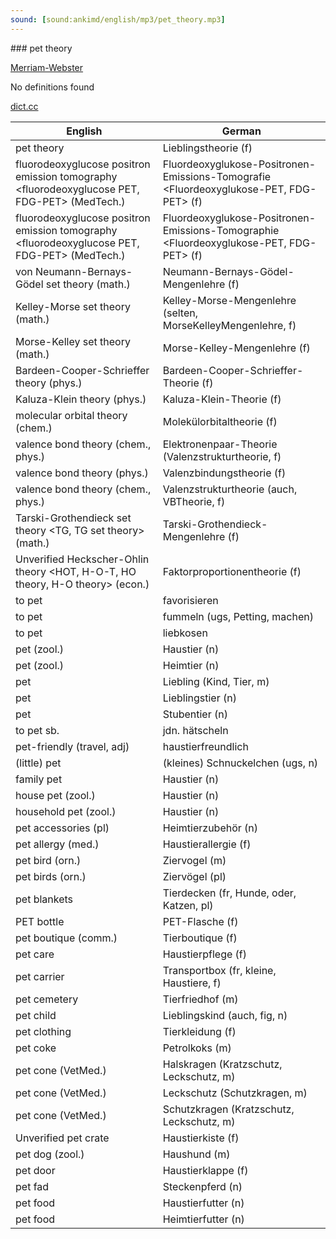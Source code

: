 ```yaml
---
sound: [sound:ankimd/english/mp3/pet_theory.mp3]
---
```


\### pet theory

[Merriam-Webster](https://www.merriam-webster.com/dictionary/pet+theory)

No definitions found

[dict.cc](https://www.dict.cc/pet+theory)

| English        | German       |
| -------------- | ------------ |
| pet theory | Lieblingstheorie (f) |
| fluorodeoxyglucose positron emission tomography <fluorodeoxyglucose PET, FDG-PET> (MedTech.) | Fluordeoxyglukose-Positronen-Emissions-Tomografie <Fluordeoxyglukose-PET, FDG-PET> (f) |
| fluorodeoxyglucose positron emission tomography <fluorodeoxyglucose PET, FDG-PET> (MedTech.) | Fluordeoxyglukose-Positronen-Emissions-Tomographie <Fluordeoxyglukose-PET, FDG-PET> (f) |
| von Neumann-Bernays-Gödel set theory <NBG set theory> (math.) | Neumann-Bernays-Gödel-Mengenlehre <NBG-Mengenlehre> (f) |
| Kelley-Morse set theory <KM set theory> (math.) | Kelley-Morse-Mengenlehre (selten, MorseKelleyMengenlehre, f) |
| Morse-Kelley set theory <MK set theory> (math.) | Morse-Kelley-Mengenlehre <MK-Mengenlehre> (f) |
| Bardeen-Cooper-Schrieffer theory <BCS theory> (phys.) | Bardeen-Cooper-Schrieffer-Theorie <BCS-Theorie> (f) |
| Kaluza-Klein theory <KK theory> (phys.) | Kaluza-Klein-Theorie (f) |
| molecular orbital theory <MO theory> (chem.) | Molekülorbitaltheorie <MO-Theorie> (f) |
| valence bond theory <VB theory> (chem., phys.) | Elektronenpaar-Theorie (Valenzstrukturtheorie, f) |
| valence bond theory <VB theory> (phys.) | Valenzbindungstheorie <VB-Theorie> (f) |
| valence bond theory <VB theory> (chem., phys.) | Valenzstrukturtheorie (auch, VBTheorie, f) |
| Tarski-Grothendieck set theory <TG, TG set theory> (math.) | Tarski-Grothendieck-Mengenlehre <TG> (f) |
| Unverified Heckscher-Ohlin theory <HOT, H-O-T, HO theory, H-O theory> (econ.) | Faktorproportionentheorie (f) |
| to pet | favorisieren |
| to pet | fummeln (ugs, Petting, machen) |
| to pet | liebkosen |
| pet (zool.) | Haustier (n) |
| pet (zool.) | Heimtier (n) |
| pet | Liebling (Kind, Tier, m) |
| pet | Lieblingstier (n) |
| pet | Stubentier (n) |
| to pet sb. | jdn. hätscheln |
| pet-friendly (travel, adj) | haustierfreundlich |
| (little) pet | (kleines) Schnuckelchen (ugs, n) |
| family pet | Haustier (n) |
| house pet (zool.) | Haustier (n) |
| household pet (zool.) | Haustier (n) |
| pet accessories (pl) | Heimtierzubehör (n) |
| pet allergy (med.) | Haustierallergie (f) |
| pet bird (orn.) | Ziervogel (m) |
| pet birds (orn.) | Ziervögel (pl) |
| pet blankets | Tierdecken (fr, Hunde, oder, Katzen, pl) |
| PET bottle | PET-Flasche (f) |
| pet boutique (comm.) | Tierboutique (f) |
| pet care | Haustierpflege (f) |
| pet carrier | Transportbox (fr, kleine, Haustiere, f) |
| pet cemetery | Tierfriedhof (m) |
| pet child | Lieblingskind (auch, fig, n) |
| pet clothing | Tierkleidung (f) |
| pet coke | Petrolkoks (m) |
| pet cone (VetMed.) | Halskragen (Kratzschutz, Leckschutz, m) |
| pet cone (VetMed.) | Leckschutz (Schutzkragen, m) |
| pet cone (VetMed.) | Schutzkragen (Kratzschutz, Leckschutz, m) |
| Unverified pet crate | Haustierkiste (f) |
| pet dog (zool.) | Haushund (m) |
| pet door | Haustierklappe (f) |
| pet fad | Steckenpferd (n) |
| pet food | Haustierfutter (n) |
| pet food | Heimtierfutter (n) |
